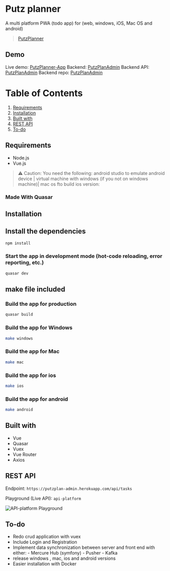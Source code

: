 Putz planner
======================

A multi platform PWA (todo app) for (web, windows, iOS, Mac OS and android)

> [PutzPlanner](https://putz-planner.herokuapp.com)

## Demo

Live demo: [PutzPlanner-App](https://putz-planner.herokuapp.com)
Backend: [PutzPlanAdmin](https://putzplan-admin.herokuapp.com/admin)
Backend API: [PutzPlanAdmin](https://putzplan-admin.herokuapp.com/api)
Backend repo: [PutzPlanAdmin](https://github.com/Atemndobs/admin)

# Table of Contents

1. [Requirements](#-requirements)
2. [Installation](#-installation)
3. [Built with](#-built-with)
4. [REST API](#-api-platform)
5. [To-do](#-to-do)

## Requirements

- Node.js
- Vue.js


> ⚠️ Caution: You need the following: android studio to emulate android device | virtual machine with windows (if you not on windows machine)| mac os fto build ios version:

### Made With Quasar

## Installation



## Install the dependencies
```bash
npm install
```

### Start the app in development mode (hot-code reloading, error reporting, etc.)
```bash
quasar dev
```

## make file included

### Build the app for production
```bash
quasar build
```

### Build the app for Windows
```bash
make windows
```

### Build the app for Mac
```bash
make mac
```

### Build the app for ios
```bash
make ios
```

### Build the app for android
```bash
make android
```




## Built with

- Vue
- Quasar
- Vuex
- Vue Router
- Axios

## REST API

Endpoint: `https://putzplan-admin.herokuapp.com/api/tasks`

Playground (Live API): `api-platform`

![API-platform Playground](https://putzplan-admin.herokuapp.com/api)

## To-do

- Redo crud application with vuex
- Include Login and Registration
- Implement data synchronization between server and front end with either:
      - Mercure Hub (symfony)
      - Pusher
      - Kafka
- release windows , mac, ios and android versions
- Easier installation with Docker

